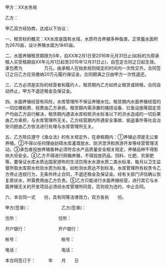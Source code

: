 
 


甲方：XX水务局


乙方：


甲乙双方经协商，达成以下协议：


一、租赁标的概况：XX水库是国有水域，水质符合养殖多种鱼类，正常蓄水面积为2670亩，设计养殖水面为1845亩。


二、水面养殖租赁期限为5年，自XX年2月1日至2016年元月31日止(如标的为原承租人买受租期自XX年元月1日起至2015年12月31日止)，自签定合同之日起生效。承包费为　　　　　万元，由承租人在拍卖规则规定的时间内一次性交齐。合同签订之日乙方应另缴纳20万元履约保证金。合同期满之日由甲方一次性退还。


三、乙方必须是实际的经营者和履约人，租赁期内乙方如终止租赁或转租，合同自动终止，甲方不退还租金及保证金。


四、水面养殖经营有风险，水库管理所不保证养殖水位。租赁期内水面养殖经营的一切应缴税费、规费由乙方承担。租赁期内需添置的捕捞设备、拦鱼设施等固定资产均由乙方自行解决，租赁期内遇该水库校核洪水标准以下的洪水造成的一切后果由乙方承担，与水库管理所无关。乙方经营期内所遇安全事故、偷盗事件等社会治安问题由乙方依法进行处理与水库管理所无关。


五、乙方除应遵守《渔业法》的有关规定外，在承租期内：①养殖必须是无公害养殖。②不得以任何理由妨碍水库灌溉放水、防洪泄洪和旅游开发等经营管理活动。③承包者投放养殖鱼种必须符合水产品质量安全相关规定，养殖品种不得影响大坝安全。④乙方不得进行网箱养殖，不得投放药品、饲料、化肥、农家肥等，要保证水库水质达国家颁布的生活饮用水水源水质二类水标准，每月以卫生监督所取水库原水检验水质为标准，如检测水质达不到标准，水库管理所有权责令乙方停止违规行为，无条件终止合同，不退还租金及保证金。经有关部门评估确认恢复原状水，所需费用由乙方负责。⑤乙方只能进行水面养殖经营，进行其它与水面养殖无关的开发项目必须经水库管理所同意，否则视为违约，中止合同。


六、本合同一式　　份，具有同等法律效力，双方各执　　份。


甲方(签章)：　　　　　　　 乙方(签章)：


住所：　　　　　　　　　   住所：


开户银行：　　　　　　　   开户银行：


帐号：　　　　　　　　　　帐号：


电话：　　　　　　　　　　电话：


本合同签订于：　　　年　　月　　日
 


 

 
 
 
 
 
  


  
 

  


  


  
 
 
 
 

